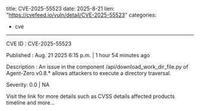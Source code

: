  
title: CVE-2025-55523
date: 2025-8-21
lien: "https://cvefeed.io/vuln/detail/CVE-2025-55523"
categories:
  - cve
---

CVE ID : CVE-2025-55523

Published :  Aug. 21
2025
6:15 p.m. | 1 hour
54 minutes ago

Description : An issue in the component /api/download_work_dir_file.py of Agent-Zero v0.8.* allows attackers to execute a directory traversal.

Severity: 0.0 | NA

Visit the link for more details
such as CVSS details
affected products
timeline
and more...
